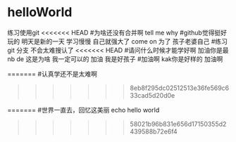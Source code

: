 # helloWorld
练习使用git
<<<<<<< HEAD
#为啥还没有合并啊
tell me why
#github觉得挺好玩的
明天是新的一天 学习慢慢 自己就强大了 come on 为了 孩子老婆自己
#练习 git 分支
不会太难搜认了
<<<<<<< HEAD
#请问什么时候才能学好啊
加油你是最nb de 
这是为啥
我一定可以的
加油
 我是好孩子
#加油啊
kak你是好样的
加油啊
 
=======
#认真学还不是太难啊
>>>>>>> 8eb8f295dc02512513e36fe569c633cad5d20d0e









=======
#世界一直去，回忆这美丽
echo hello world
>>>>>>> 58021b96b831e656d17150355d2439588b72e6f4
